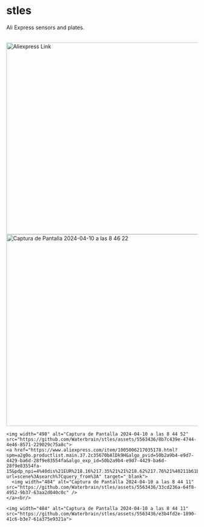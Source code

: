 # stles
<!DOCTYPE html>
<html>
  <head>

  </head>
  <body>
    <p>Ali Express sensors and plates.</p><br/>
    <a href="https://www.aliexpress.com/item/1005006446406795.html?spm=a2g0o.order_list.order_list_main.4.306f1802OB206m" target="_blank">
      <img width="505" alt="Aliexpress Link" src="https://github.com/Waterbrain/stles/assets/5563436/1524ffec-0433-4d03-a2f1-032fde6dc983" />
    </a><br/>
    <img width="505" alt="Captura de Pantalla 2024-04-10 a las 8 46 22" src="https://github.com/Waterbrain/stles/assets/5563436/b4f3e8bc-154a-4299-acfd-c91e5a78551c">

    <img width="498" alt="Captura de Pantalla 2024-04-10 a las 8 44 52" src="https://github.com/Waterbrain/stles/assets/5563436/8b7c439e-4744-4e46-8571-229029c75a8c">
    <a href="https://www.aliexpress.com/item/1005006217035178.html?spm=a2g0o.productlist.main.37.2c35670bAlDk9H&algo_pvid=50b2a9b4-e9d7-4429-ba6d-28f9e83554fa&algo_exp_id=50b2a9b4-e9d7-4429-ba6d-28f9e83554fa-15&pdp_npi=4%40dis%21EUR%218.16%217.35%21%21%218.62%217.76%21%40211b61bb17165324494287849e47a0%2112000036322843457%21sea%21ES%21908443674%21&curPageLogUid=MCYrrXa3cOGT&utparam-url=scene%3Asearch%7Cquery_from%3A" target="_blank">
      <img width="484" alt="Captura de Pantalla 2024-04-10 a las 8 44 11" src="https://github.com/Waterbrain/stles/assets/5563436/33cd236a-64f8-4952-9b37-63aa2d040c0c" />
    </a><br/>
    
    <img width="484" alt="Captura de Pantalla 2024-04-10 a las 8 44 11" src="https://github.com/Waterbrain/stles/assets/5563436/e3b4fd2e-1890-41c6-b3e7-61a375e9321a">

  </body>
</html>
